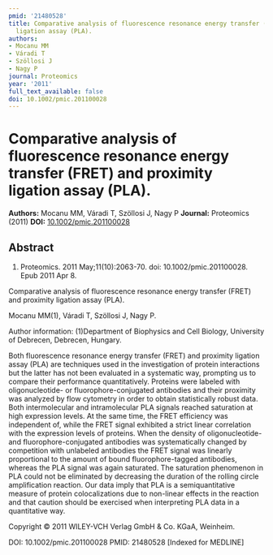 ```yaml
---
pmid: '21480528'
title: Comparative analysis of fluorescence resonance energy transfer (FRET) and proximity
  ligation assay (PLA).
authors:
- Mocanu MM
- Váradi T
- Szöllosi J
- Nagy P
journal: Proteomics
year: '2011'
full_text_available: false
doi: 10.1002/pmic.201100028
---
```


# Comparative analysis of fluorescence resonance energy transfer (FRET) and proximity ligation assay (PLA).
**Authors:** Mocanu MM, Váradi T, Szöllosi J, Nagy P
**Journal:** Proteomics (2011)
**DOI:** [10.1002/pmic.201100028](https://doi.org/10.1002/pmic.201100028)

## Abstract

1. Proteomics. 2011 May;11(10):2063-70. doi: 10.1002/pmic.201100028. Epub 2011
Apr  8.

Comparative analysis of fluorescence resonance energy transfer (FRET) and 
proximity ligation assay (PLA).

Mocanu MM(1), Váradi T, Szöllosi J, Nagy P.

Author information:
(1)Department of Biophysics and Cell Biology, University of Debrecen, Debrecen, 
Hungary.

Both fluorescence resonance energy transfer (FRET) and proximity ligation assay 
(PLA) are techniques used in the investigation of protein interactions but the 
latter has not been evaluated in a systematic way, prompting us to compare their 
performance quantitatively. Proteins were labeled with oligonucleotide- or 
fluorophore-conjugated antibodies and their proximity was analyzed by flow 
cytometry in order to obtain statistically robust data. Both intermolecular and 
intramolecular PLA signals reached saturation at high expression levels. At the 
same time, the FRET efficiency was independent of, while the FRET signal 
exhibited a strict linear correlation with the expression levels of proteins. 
When the density of oligonucleotide- and fluorophore-conjugated antibodies was 
systematically changed by competition with unlabeled antibodies the FRET signal 
was linearly proportional to the amount of bound fluorophore-tagged antibodies, 
whereas the PLA signal was again saturated. The saturation phenomenon in PLA 
could not be eliminated by decreasing the duration of the rolling circle 
amplification reaction. Our data imply that PLA is a semiquantitative measure of 
protein colocalizations due to non-linear effects in the reaction and that 
caution should be exercised when interpreting PLA data in a quantitative way.

Copyright © 2011 WILEY-VCH Verlag GmbH & Co. KGaA, Weinheim.

DOI: 10.1002/pmic.201100028
PMID: 21480528 [Indexed for MEDLINE]
